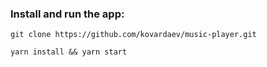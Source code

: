 ### Install and run the app:

```
git clone https://github.com/kovardaev/music-player.git
```

```
yarn install && yarn start
```
